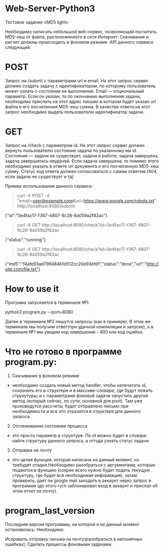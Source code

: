 # Web-Server-Python3

Тестовое задание «MD5 light»

Необходимо написать небольшой веб-сервис, позволяющий посчитать MD5-хеш от файла, расположенного в сети Интернет.
Скачивание и расчет должны происходить в фоновом режиме. API данного сервиса следующий:

# POST
Запрос на /submit с параметрами url и email. На этот запрос сервис должен создать задачу с идентификатором, по которому пользователь может узнать о состоянии ее выполнения.
Email — опциональный параметр. Если он указан, то по окончанию выполнения задачи, необходимо прислать на этот адрес письмо в
котором будет указан url файла и его посчитанная MD5-хеш сумма. В качестве ответа на этот запрос необходимо выдать
пользователю идентификатор задачи.

# GET
Запрос на /check с параметром id. На этот запрос сервис должен вернуть пользователю состояние задачи по указанному
им id. Состояния — задачи не существует, задача в работе, задача завершена, задача завершилась неудачей. Если задача
завершена, то помимо этого необходимо указать в ответе url документа и его посчитанную MD5-хеш сумму. Статус код ответа
должен согласоваться с самим ответом (404, если задачи не существует и тд)


Пример использования данного сервиса:

> curl -X POST -d "email=user@example.com&url=https://www.google.com/robots.txt" http://localhost:8080/submit

{"id":"0e4fac17-f367-4807-8c28-8a059a2f82ac"}

> curl -X GET http://localhost:8080/check?id=0e4fac17-f367-4807-8c28-8a059a2f82ac

{"status":"running"}

> curl -X GET http://localhost:8080/check?id=0e4fac17-f367-4807-8c28-8a059a2f82ac

{"md5":"f4afe93ad799484b1d512cc20e93efd1","status":"done","url":"http://site.com/file.txt"}


# How to use it

Програма запускается в терминале №1:

python3 program.py --port=8080

Далее в терминале №2 пишутся запросы (как в примере). В этом же терминале мы получим ответ(при удачной компиляции и запуске), а в
терминале №1 мы увидим код завершения - 400 или код ошибки. 


# Что не готово в программе program.py:

1. Скачивание в фоновом режиме 
- необходимо создать новый метод handler, чтобы напечатать id, сохранить его в структере и в массиве-словаре, где будут лежать струкутуры; и с параметрами фоновой задачи запустить другой метод (который сейчас, по сути, основной для post). Там уже произведутся рассчеты, будет отправлено письмо при необходимости и все это отразится в структере для данного запроса.

2. Отслеживание состояния процесса 
- это просто параметр в структуре. По id можно будет в словаре найти структуру данного запроса, а оттуда узнать статус задачи

3. Отправка на почту 
- это целая функция, которая написана на данный момент, но требудет отадки.Необходимо разобраться с аргументами, которые подаются в функцию (сокрее всего нужно будет подать текущую структуру, где будет вся необходимая информация), затам проверить, дает ли google mail заходить в аккаунт через запрос в программе (до этого гугл заблокировал вход в аккаунт и прислал об этом отчет на почту).

# program_last_version 

Последняя версия программы, на которой я на данный момент остановилась. Необходимо: 

Исправить отправку письма на почту(разобраться в непонятных ошибках);
Сделать процессы фоновыми задачами.

